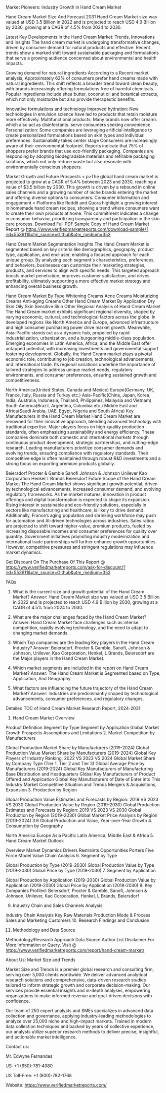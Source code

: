 Market Pioneers: Industry Growth in Hand Cream Market


Hand Cream Market Size And Forecast 2031
Hand Cream Market size was valued at USD 3.5 Billion in 2022 and is projected to reach USD 4.9 Billion by 2030, growing at a CAGR of 4.5% from 2024 to 2030.

Latest Key Developments in the Hand Cream Market: Trends, Innovations and Insights
The hand cream market is undergoing transformative changes, driven by consumer demand for natural products and effective. Recent trends show a marked shift toward sustainable packaging and formulations that serve a growing audience concerned about environmental and health impacts.

Growing demand for natural ingredients
According to a Recent market analysis, Approximately 62% of consumers prefer hand creams made with natural ingredients. This shift reflects a broader trend toward clean beauty, with brands increasingly offering formulations free of harmful chemicals. Popular ingredients include shea butter, coconut oil and botanical extracts, which not only moisturize but also provide therapeutic benefits.

Innovative formulations and technology
Improved hydration: New technologies in emulsion science have led to products that retain moisture more effectively.
Multifunctional products: Many brands now offer creams which also act as disinfectants. serve consumers seeking convenience.
Personalization: Some companies are leveraging artificial intelligence to create personalized formulations based on skin types and individual preferences.
Sustainability takes center stage
Consumers are increasingly aware of their environmental footprint. Reports indicate that 75% of shoppers prefer brands that use eco-friendly packaging. Companies are responding by adopting biodegradable materials and refillable packaging solutions, which not only reduce waste but also resonate with environmentally conscious shoppers.

Market Growth and Future Prospects
< p>The global hand cream market is projected to grow at a CAGR of 5.4% between 2023 and 2030, reaching a value of $3.5 billion by 2030. This growth is driven by a rebound in online sales channels and a growing number of niche brands entering the market and offering diverse options to consumers.
Consumer information and engagement
< Platforms like Reddit and Quora highlight a growing interest in homemade hand cream recipes, showing a trend where consumers want to create their own products at home. This commitment indicates a change in consumer behavior, prioritizing transparency and participation in the skin care process.
Download Full PDF Sample Copy of Hand Cream Market Report @ https://www.verifiedmarketreports.com/download-sample/?rid=553911&utm_source=Github&utm_medium=353

Hand Cream Market Segmentation Insights
The Hand Cream Market is segmented based on key criteria like demographics, geography, product type, application, and end-user, enabling a focused approach for each unique group. By analyzing each segment's characteristics, preferences, and behaviors, businesses can customize their marketing strategies, products, and services to align with specific needs. This targeted approach boosts market penetration, improves customer satisfaction, and drives profitability, ultimately supporting a more effective market strategy and enhancing overall business growth.

Hand Cream Market By Type
Whitening Creams
Acne Creams
Moisturizing Creams
Anti-aging Creams
Other
Hand Cream Market By Application
Dry Skin
Oily Skin
Sensitive Skin
Other
Regional Analysis of Hand Cream Market
The Hand Cream market exhibits significant regional diversity, shaped by varying economic, cultural, and technological factors across the globe. In developed regions like North America and Europe, advanced infrastructure and high consumer purchasing power drive market growth. Meanwhile, Asia-Pacific stands out as a dynamic hub, propelled by rapid industrialization, urbanization, and a burgeoning middle-class population. Emerging economies in Latin America, Africa, and the Middle East offer untapped potential, with increasing investments and governmental support fostering development. Globally, the Hand Cream market plays a pivotal economic role, contributing to job creation, technological advancements, and international trade. Its regional variations underline the importance of tailored strategies to address unique market needs, regulatory environments, and consumer preferences, ensuring sustained growth and competitiveness.

North America(United States, Canada and Mexico)
Europe(Germany, UK, France, Italy, Russia and Turkey etc.)
Asia-Pacific(China, Japan, Korea, India, Australia, Indonesia, Thailand, Philippines, Malaysia and Vietnam)
South America(Brazil, Argentina, Columbia etc.)
Middle East and Africa(Saudi Arabia, UAE, Egypt, Nigeria and South Africa)
Key Manufacturers in the Hand Cream Market
Hand Cream Market are renowned for their innovative approach, blending advanced technology with traditional expertise. Major players focus on high-quality production standards, often emphasizing sustainability and energy efficiency. These companies dominate both domestic and international markets through continuous product development, strategic partnerships, and cutting-edge research. Leading manufacturers prioritize consumer demands and evolving trends, ensuring compliance with regulatory standards. Their competitive edge is often maintained through robust R&D investments and a strong focus on exporting premium products globally.

Beiersdorf
Procter & Gamble
Sanofi
Johnson & Johnson
Unilever
Kao Corporation
Henkel
L Brands
Beiersdorf
Future Scope of the Hand Cream Market
The Hand Cream Market shows significant growth potential, driven by technological advancements, increased consumer demand, and evolving regulatory frameworks. As the market matures, innovation in product offerings and digital transformation is expected to shape its expansion. Rising interest in sustainable and eco-friendly solutions, especially in sectors like manufacturing and healthcare, is likely to drive demand. Additionally, France’s aging population and shrinking workforce may push for automation and AI-driven technologies across industries. Sales ratios are projected to shift toward higher-value, premium products, fueled by increasing disposable incomes and consumer preferences for quality over quantity. Government initiatives promoting industry modernization and international trade partnerships will further enhance growth opportunities. However, competitive pressures and stringent regulations may influence market dynamics.

Get Discount On The Purchase Of This Report @ https://www.verifiedmarketreports.com/ask-for-discount/?rid=553911&utm_source=Github&utm_medium=353

FAQs
1. What is the current size and growth potential of the Hand Cream Market?
Answer: Hand Cream Market size was valued at USD 3.5 Billion in 2022 and is projected to reach USD 4.9 Billion by 2030, growing at a CAGR of 4.5% from 2024 to 2030.

2. What are the major challenges faced by the Hand Cream Market?
Answer: Hand Cream Market face challenges such as intense competition, rapidly evolving technology, and the need to adapt to changing market demands.

3. Which Top companies are the leading Key players in the Hand Cream Industry?
Answer: Beiersdorf, Procter & Gamble, Sanofi, Johnson & Johnson, Unilever, Kao Corporation, Henkel, L Brands, Beiersdorf are the Major players in the Hand Cream Market.

4. Which market segments are included in the report on Hand Cream Market?
Answer: The Hand Cream Market is Segmented based on Type, Application, And Geography.

5. What factors are influencing the future trajectory of the Hand Cream Market?
Answer: Industries are predominantly shaped by technological advancements, consumer preferences, and regulatory changes.

Detailed TOC of Hand Cream Market Research Report, 2024-2031
1. Hand Cream Market Overview

Product Definition
Segment by Type
Segment by Application
Global Market Growth Prospects
Assumptions and Limitations
2. Market Competition by Manufacturers

Global Production Market Share by Manufacturers (2019-2024)
Global Production Value Market Share by Manufacturers (2019-2024)
Global Key Players of Industry Ranking, 2022 VS 2023 VS 2024
Global Market Share by Company Type (Tier 1, Tier 2 and Tier 3)
Global Average Price by Manufacturers (2019-2024)
Global Key Manufacturers of Manufacturing Base Distribution and Headquarters
Global Key Manufacturers of Product Offered and Application
Global Key Manufacturers of Date of Enter into This Industry
Market Competitive Situation and Trends
Mergers & Acquisitions, Expansion
3. Production by Region

Global Production Value Estimates and Forecasts by Region: 2019 VS 2023 VS 2030
Global Production Value by Region (2019-2030)
Global Production Estimates and Forecasts by Region: 2019 VS 2023 VS 2030
Global Production by Region (2019-2030)
Global Market Price Analysis by Region (2019-2024) 3.6 Global Production and Value, Year-over-Year Growth
4. Consumption by Geography

North America
Europe
Asia Pacific
Latin America, Middle East & Africa
5. Hand Cream Market Outlook

Overview
Market Dynamics
Drivers
Restraints
Opportunities
Porters Five Force Model
Value Chain Analysis 
6. Segment by Type

Global Production by Type (2019-2030)
Global Production Value by Type (2019-2030)
Global Price by Type (2019-2030)
7. Segment by Application

Global Production by Application (2019-2030)
Global Production Value by Application (2019-2030)
Global Price by Application (2019-2030)
8. Key Companies Profiled: Beiersdorf, Procter & Gamble, Sanofi, Johnson & Johnson, Unilever, Kao Corporation, Henkel, L Brands, Beiersdorf

9. Industry Chain and Sales Channels Analysis

Industry Chain Analysis
Key Raw Materials
Production Mode & Process
Sales and Marketing
Customers
10. Research Findings and Conclusion

11. Methodology and Data Source

Methodology/Research Approach
Data Source
Author List
Disclaimer
For More Information or Query, Visit @ https://www.verifiedmarketreports.com/report/hand-cream-market/

About Us: Market Size and Trends

Market Size and Trends is a premier global research and consulting firm, serving over 5,000 clients worldwide. We deliver advanced analytical research solutions and comprehensive, data-driven research studies tailored to inform strategic growth and corporate decision-making. Our services provide essential insights and in-depth analyses, empowering organizations to make informed revenue and goal-driven decisions with confidence.

Our team of 250 expert analysts and SMEs specializes in advanced data collection and governance, applying industry-leading methodologies to analyze over 25,000 niche and high-impact markets. Trained in modern data collection techniques and backed by years of collective experience, our analysts utilize superior research methods to deliver precise, insightful, and actionable market intelligence.

Contact us:

Mr. Edwyne Fernandes

US: +1 (650)-781-4080

US Toll-Free: +1 (800)-782-1768

Website: https://www.verifiedmarketreports.com/
